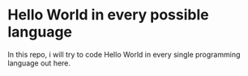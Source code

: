 # Hello World in every possible language
In this repo, i will try to code Hello World in every single programming language out here.
